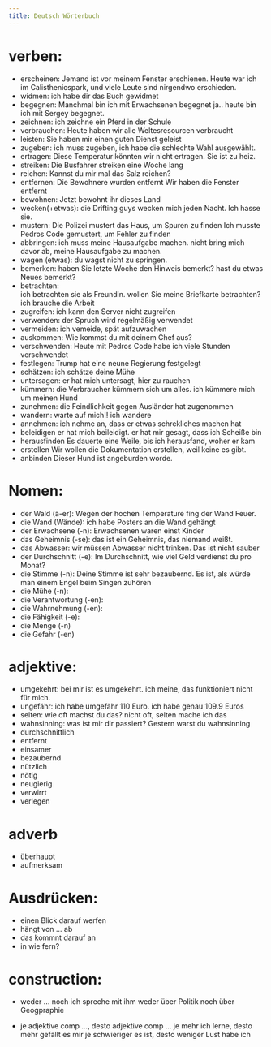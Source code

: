 ```yaml
---
title: Deutsch Wörterbuch
---
```


# verben: 
- erscheinen: 
    Jemand ist vor meinem Fenster erschienen.
    Heute war ich im Calisthenicspark, und viele Leute sind nirgendwo erschieden. 
- widmen: ich habe dir das Buch gewidmet
- begegnen:
    Manchmal bin ich mit Erwachsenen begegnet 
    ja..  heute bin ich mit Sergey begegnet.
- zeichnen: ich zeichne ein Pferd in der Schule 
- verbrauchen: Heute haben wir alle Weltesresourcen verbraucht
- leisten: Sie haben mir einen guten Dienst geleist
- zugeben: ich muss zugeben, ich habe die schlechte Wahl ausgewählt.
- ertragen: Diese Temperatur könnten wir nicht ertragen. Sie ist zu heiz.
- streiken: Die Busfahrer  streiken eine Woche lang
- reichen: Kannst du mir mal das Salz reichen?
- entfernen: 
    Die Bewohnere wurden entfernt
    Wir haben die Fenster entfernt
- bewohnen: Jetzt bewohnt ihr dieses Land
- wecken(+etwas): 
    die Drifting  guys wecken mich jeden Nacht. Ich hasse sie.
- mustern: 
    Die Polizei mustert das Haus, um Spuren zu finden
    Ich musste Pedros Code gemustert, um Fehler zu finden
- abbringen: ich muss meine Hausaufgabe machen. nicht bring mich davor ab, meine Hausaufgabe zu machen.  
- wagen (etwas):
    du wagst nicht zu springen.
- bemerken:
    haben Sie letzte Woche den Hinweis bemerkt? 
    hast du etwas Neues bemerkt? 
- betrachten:  
    ich betrachten sie als Freundin.
    wollen Sie meine Briefkarte betrachten? ich brauche die Arbeit
- zugreifen: ich kann den Server nicht zugreifen
- verwenden: 
    der Spruch wird regelmäßig verwendet 
- vermeiden:
    ich vemeide, spät aufzuwachen 
- auskommen:
    Wie kommst du mit deinem Chef aus?
- verschwenden: 
    Heute mit Pedros Code habe ich viele Stunden verschwendet
- festlegen: 
    Trump hat eine neune Regierung festgelegt
- schätzen: 
    ich schätze deine Mühe 
- untersagen:
    er hat mich untersagt, hier zu rauchen
- kümmern:
    die Verbraucher kümmern sich um alles.
    ich kümmere mich um meinen Hund 
- zunehmen:
    die Feindlichkeit gegen Ausländer hat zugenommen 
- wandern:
    warte auf mich!! ich wandere 
- annehmen:
    ich nehme an, dass er etwas schrekliches machen hat
- beleidigen
    er hat mich beileidigt. er hat mir gesagt, dass ich Scheiße bin
- herausfinden
    Es dauerte eine Weile, bis ich herausfand, woher er kam
- erstellen
    Wir wollen die Dokumentation erstellen, weil keine es gibt.
- anbinden
    Dieser Hund ist angeburden worde.

# Nomen: 
- der Wald (ä-er):  Wegen der hochen Temperature fing der Wand Feuer.
- die Wand (Wände): ich habe Posters an die Wand gehängt
- der Erwachsene (-n):  Erwachsenen waren einst Kinder 
- das Geheimnis (-se):  das ist ein Geheimnis, das niemand weißt. 
- das Abwasser: wir müssen Abwasser nicht trinken. Das ist nicht sauber 
- der Durchschnitt (-e): Im Durchschnitt, wie viel Geld verdienst du pro Monat? 
- die Stimme (-n): Deine Stimme ist sehr bezaubernd. Es ist, als würde man einem Engel beim Singen zuhören
- die Mühe (-n): 
- die Verantwortung (-en):
- die Wahrnehmung (-en): 
- die Fähigkeit (-e): 
- die Menge (-n)
- die Gefahr (-en)

# adjektive: 
- umgekehrt: bei mir ist es umgekehrt. ich meine, das funktioniert nicht für mich.
- ungefähr: ich habe umgefähr 110 Euro. ich habe genau 109.9 Euros 
- selten: wie oft machst du das? nicht oft, selten mache ich das
- wahnsinning: was ist mir dir passiert? Gestern warst du wahnsinning
- durchschnittlich
- entfernt
- einsamer 
- bezaubernd
- nützlich
- nötig 
- neugierig
- verwirrt 
- verlegen

# adverb
- überhaupt 
- aufmerksam

# Ausdrücken:  
- einen Blick darauf werfen 
- hängt von ... ab
- das kommnt darauf an 
- in wie fern? 

# construction: 
- weder ... noch
    ich spreche mit ihm weder über Politik noch über Geogpraphie

- je adjektive comp ..., desto adjektive comp ...
    je mehr ich lerne, desto mehr gefällt es mir
    je schwieriger es ist, desto weniger Lust habe ich

